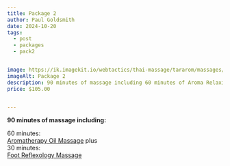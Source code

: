 ```yaml
---
title: Package 2
author: Paul Goldsmith
date: 2024-10-20
tags: 
  - post
  - packages
  - pack2


image: https://ik.imagekit.io/webtactics/thai-massage/tararom/massages/Wat-Pho-Traditional-Thai-Foot-Reflexology_YkQqntLOw.jpg
imageAlt: Package 2
description: 90 minutes of massage including 60 minutes of Aroma Relaxing Massage  plus 30 minutes of Foot Reflexology Massage.
price: $105.00


---
```


**90 minutes of massage including:**

60 minutes:  
[Aromatherapy Oil Massage](https://tararom-thai.netlify.app/treatments/aromatherapy-oil-massage/) plus  
30 minutes:  
[Foot Reflexology Massage ](https://tararom-thai.netlify.app/treatments/foot-reflexology-massage/)